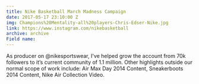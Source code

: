 ```yaml
---
title: Nike Basketball March Madness Campaign
date: 2017-05-17 23:10:00 Z
img: Champions%20Mentality-all%20players-Chris-Edser-Nike.jpg
link: https://www.instagram.com/nikebasketball
archive: archive
Field name: 
---
```


As producer on @nikesportswear, I've helped grow the account from 70k followers to it’s current community of 1.1 million. Other highlights outside our normal scope of work include: Air Max Day 2014 Content, Sneakerboots 2014 Content, Nike Air Collection Video.